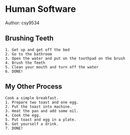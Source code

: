 # Human Software

Author: csy9534

## Brushing Teeth
    1. Get up and get off the bed
    2. Go to the bathroom
    3. Open the water and put on the toothpad on the brush
    4. Brush the Teeth
    5. Clean your mouth and turn off the water
    6. DONE!
    
## My Other Process
    Cook a simple breakfast.
    1. Prepare two toast and one egg.
    2. Put the toast into machine.
    3. Heat the pan and add some oil.
    4. Cook the egg.
    5. Put toast and egg in a plate.
    6. Get yourself a drink.
    7. DONE!
